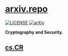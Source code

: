 # [arxiv.repo](https://github.com/Mainvooid/arxiv.repo)

[![LICENSE](https://img.shields.io/badge/license-Anti%20996-blue.svg)](https://github.com/996icu/996.ICU/blob/master/LICENSE)
[![arXiv](https://img.shields.io/badge/arXiv-cs.CR-orange.svg)]()

**Cryptography and Security.**

## [cs.CR](https://arxiv.org/list/cs.CR/recent) 

<!--

- **title**
   - author
   - paper
   - repo

-->